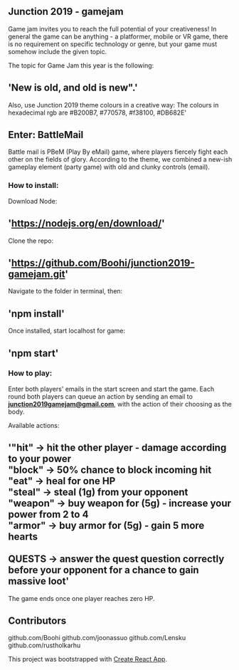 ## Junction 2019 - gamejam

Game jam invites you to reach the full potential of your creativeness! In general the game can be anything - a platformer, mobile or VR game, there is no requirement on specific technology or genre, but your game must somehow include the given topic. 

The topic for Game Jam this year is the following: 

## 'New is old, and old is new".' 

Also, use Junction 2019 theme colours in a creative way: The colours in hexadecimal rgb are #B200B7, #770578, #f38100, #DB682E'

## Enter: BattleMail

Battle mail is PBeM (Play By eMail) game, where players fiercely fight each other on the fields of glory. According to the theme, we combined a new-ish gameplay element (party game) with old and clunky controls (email).

### How to install:

Download Node:
## 'https://nodejs.org/en/download/'

Clone the repo: 
## 'https://github.com/Boohi/junction2019-gamejam.git'

Navigate to the folder in terminal, then:
## 'npm install'

Once installed, start localhost for game:
## 'npm start'


### How to play:

Enter both players' emails in the start screen and start the game. Each round both players can queue an action by sending an email to **junction2019gamejam@gmail.com**, with the action of their choosing as the body.

Available actions:

## '"hit" -> hit the other player - damage according to your power<br />"block" -> 50% chance to block incoming hit<br />"eat" -> heal for one HP<br />"steal" -> steal (1g) from your opponent<br />"weapon" -> buy weapon for (5g) - increase your power from 2 to 4<br />"armor" -> buy armor for (5g) - gain 5 more hearts<br /><br />QUESTS -> answer the quest question correctly before your opponent for a chance to gain massive loot'

The game ends once one player reaches zero HP.

## Contributors

github.com/Boohi
github.com/joonassuo
github.com/Lensku
github.com/rustholkarhu

This project was bootstrapped with [Create React App](https://github.com/facebook/create-react-app).

